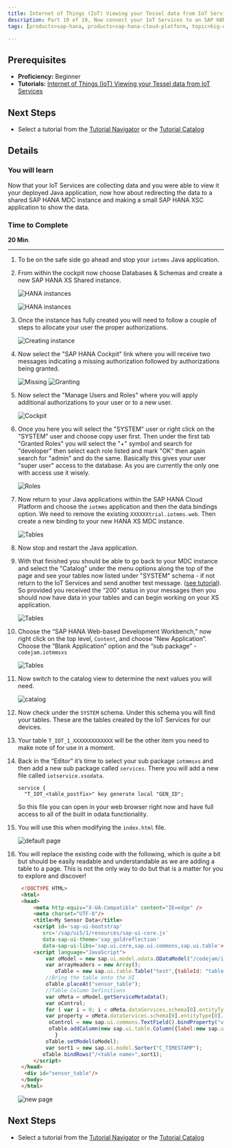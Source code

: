 ```yaml
---
title: Internet of Things (IoT) Viewing your Tessel data from IoT Services through SAP HANA XS
description: Part 10 of 10, Now connect your IoT Services to an SAP HANA MDC instance and show the data using SAP HANA XS
tags: [products>sap-hana, products>sap-hana-cloud-platform, topic>big-data, topic>internet-of-things, tutorial>beginner ]

---
```


## Prerequisites  
 - **Proficiency:** Beginner
 - **Tutorials:** [Internet of Things (IoT) Viewing your Tessel data from IoT Services](http://go.sap.com/developer/tutorials/iot-part9-hcp-services-viewdata.html)

## Next Steps
 - Select a tutorial from the [Tutorial Navigator](http://go.sap.com/developer/tutorial-navigator.html) or the [Tutorial Catalog](http://go.sap.com/developer/tutorials.html)


## Details
### You will learn  
Now that your IoT Services are collecting data and you were able to view it your deployed Java application, now how about redirecting the data to a shared SAP HANA MDC instance and making a small SAP HANA XSC application to show the data.  


### Time to Complete
**20 Min**.

---

1. To be on the safe side go ahead and stop your `iotmms` Java application.


2. From within the cockpit now choose Databases & Schemas and create a new SAP HANA XS Shared instance. 

    ![HANA instances](1.png)

    ![HANA instances](2.png)

3. Once the instance has fully created you will need to follow a couple of steps to allocate your user the proper authorizations.

	![Creating instance](3.png) 

4. Now select the "SAP HANA Cockpit" link where you will receive two messages indicating a missing authorization followed by authorizations being granted.

	![Missing](4.png) 
	![Granting](5.png) 
	
5. Now select the "Manage Users and Roles" where you will apply additional authorizations to your user or to a new user.

	![Cockpit](6.png) 

6. Once you here you will select the "SYSTEM" user or right click on the "SYSTEM" user and choose copy user first. Then under the first tab "Granted Roles" you will select the "+" symbol and search for "developer" then select each role listed and mark "OK" then again search for "admin" and do the same. Basically this gives your user "super user" access to the database. As you are currently the only one with access use it wisely.

	![Roles](7.png) 

7. Now return to your Java applications within the SAP HANA Cloud Platform and choose the `iotmms` application and then the data bindings option. We need to remove the existing `XXXXXXtrial.iotmms.web`. Then create a  new binding to your new HANA XS MDC instance.

	![Tables](8.png)

7. Now stop and restart the Java application.

8. With that finished you should be able to go back to your MDC instance and select the "Catalog" under the menu options along the top of the page and see your tables now listed under "SYSTEM" schema - if not return to the IoT Services and send another test message. ([see tutorial](http://go.sap.com/developer/tutorials/iot-part7-add-device.html)). So provided you received the “200” status in your messages then you should now have data in your tables and can begin working on your XS application.

	![Tables](9.png) 

9. Choose the “SAP HANA Web-based Development Workbench,” now right click on the top level, `Content`, and choose “New Application”. Choose the “Blank Application” option and the “sub package” - `codejam.iotmmsxs`

	![Tables](9.png) 

11. Now switch to the catalog view to determine the next values you will need.

    ![catalog](9.png)

12. Now check under the `SYSTEM` schema. Under this schema you will find your tables. These are the tables created by the IoT Services for our devices.

13. Your table `T_IOT_1_XXXXXXXXXXXXX` will be the other item you need to make note of for use in a moment. 

16. Back in the “Editor” it’s time to select your sub package `iotmmsxs` and then add a new sub package called `services`. There you will add a new file called `iotservice.xsodata`.

	```
	service {
	  "T_IOT_<table_postfix>" key generate local "GEN_ID";
	```

	So this file you can open in your web browser right now and have full access to all of the built in odata functionality.

17. You will use this when modifying the `index.html` file.

	![default page](10.png)

18. You will replace the existing code with the following, which is quite a bit but should be easily readable and understandable as we are adding a table to a page. This is not the only way to do but that is a matter for you to explore and discover!

	```html
	 <!DOCTYPE HTML>
	 <html>
	 <head>
		 <meta http-equiv="X-UA-Compatible" content="IE=edge" />
		 <meta charset="UTF-8"/>
		 <title>My Sensor Data</title>
		 <script id='sap-ui-bootstrap'
		 	src='/sap/ui5/1/resources/sap-ui-core.js'
		 	data-sap-ui-theme='sap_goldreflection'
		 	data-sap-ui-libs='sap.ui.core,sap.ui.commons,sap.ui.table'></script>
		 <script language="JavaScript">
			 var oModel = new sap.ui.model.odata.ODataModel("/codejam/iotmmsxs/services/iotservice.xsodata/", false);
			 var arrayHeaders = new Array();
			 	oTable = new sap.ui.table.Table("test",{tableId: "tableID", visibleRowCount: 10});
			 //Bring the table onto the UI
			 oTable.placeAt("sensor_table");
			 //Table Column Definitions
			 var oMeta = oModel.getServiceMetadata();
			 var oControl;
			 for ( var i = 0; i < oMeta.dataServices.schema[0].entityType[0].property.length; i++) {
			 var property = oMeta.dataServices.schema[0].entityType[0].property[i];
			  oControl = new sap.ui.commons.TextField().bindProperty("value",property.name);
			  oTable.addColumn(new sap.ui.table.Column({label:new sap.ui.commons.Label({text: property.name}), template: oControl, sortProperty: property.name, filterProperty: property.name, filterOperator: sap.ui.model.FilterOperator.EQ, flexible: true, width: "125px" }));
			    }
			 oTable.setModel(oModel);
			 var sort1 = new sap.ui.model.Sorter("C_TIMESTAMP");
			oTable.bindRows("/<table name>",sort1);
		 </script>
	 </head>
	  <div id="sensor_table"/>
	 </body>
	 </html>
	```

	![new page](11.png)


## Next Steps
 - Select a tutorial from the [Tutorial Navigator](http://go.sap.com/developer/tutorial-navigator.html) or the [Tutorial Catalog](http://go.sap.com/developer/tutorials.html)
